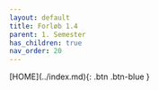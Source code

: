 ```yaml
---
layout: default
title: Forløb 1.4
parent: 1. Semester
has_children: true
nav_order: 20
---
```


<span class="fs-1">
[HOME](../index.md){: .btn .btn-blue }
</span>
